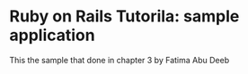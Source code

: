 # Ruby on Rails Tutorila: sample application
This the sample that done in chapter 3 by Fatima Abu Deeb